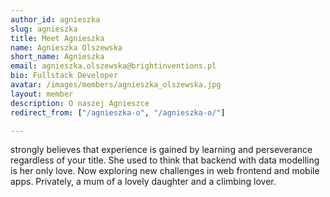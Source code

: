 ```yaml
---
author_id: agnieszka
slug: agnieszka
title: Meet Agnieszka
name: Agnieszka Olszewska
short_name: Agnieszka
email: agnieszka.olszewska@brightinventions.pl
bio: Fullstack Developer
avatar: /images/members/agnieszka_olszewska.jpg
layout: member
description: O naszej Agnieszce
redirect_from: ["/agnieszka-o", "/agnieszka-o/"]

---
```


strongly believes that experience is gained by learning and perseverance regardless of your title. She used to think that backend with data modelling is her only love. Now exploring new challenges in web frontend and mobile apps. Privately, a mum of a lovely daughter and a climbing lover.

